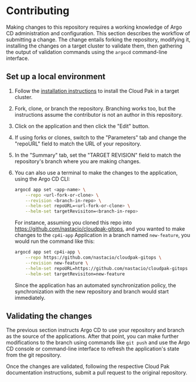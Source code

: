 # Contributing

Making changes to this repository requires a working knowledge of Argo CD administration and configuration. This section describes the workflow of submitting a change. The change entails forking the repository, modifying it, installing the changes on a target cluster to validate them, then gathering the output of validation commands using the `argocd` command-line interface.

## Set up a local environment

1. Follow the [installation instructions](docs/install.md) to install the Cloud Pak in a target cluster.

1. Fork, clone, or branch the repository. Branching works too, but the instructions assume the contributor is not an author in this repository.

1. Click on the application and then click the "Edit" button.

1. If using forks or clones, switch to the "Parameters" tab and change the "repoURL" field to match the URL of your repository.

1. In the "Summary" tab, set the "TARGET REVISION" field to match the repository's branch where you are making changes.

1. You can also use a terminal to make the changes to the application, using the Argo CD CLI:

    ```sh
    argocd app set <app-name> \
        --repo <url-fork-or-clone> \
        --revision <branch-in-repo> \
        --helm-set repoURL=<url-fork-or-clone> \
        --helm-set targetRevisiton=<branch-in-repo>
    ```

    For instance, assuming you cloned this repo into https://github.com/nastacio/cloudpak-gitops, and you wanted to make changes to the `cp4i-app` Application in a branch named `new-feature`, you would run the command like this:

    ```sh
    argocd app set cp4i-app \
        --repo https://github.com/nastacio/cloudpak-gitops \
        --revision new-feature \
        --helm-set repoURL=https://github.com/nastacio/cloudpak-gitops \
        --helm-set targetRevisiton=new-feature
    ```

    Since the application has an automated synchronization policy, the synchronization with the new repository and branch would start immediately.

## Validating the changes

The previous section instructs Argo CD to use your repository and branch as the source of the applications. After that point, you can make further modifications to the branch using commands like `git push` and use the Argo CD console or command-line interface to refresh the application's state from the git repository.

Once the changes are validated, following the respective Cloud Pak documentation instructions, submit a pull request to the original repository.
